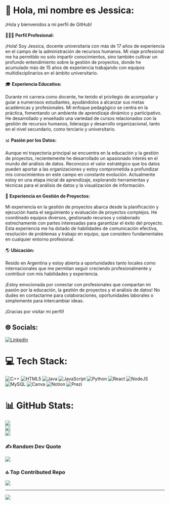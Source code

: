 # 💫 Hola, mi nombre es Jessica:
¡Hola y bienvenidos a mi perfil de GitHub!<br><br>👩🏽💼 **Perfil Profesional:**<br><br>¡Hola! Soy Jessica, docente universitaria con más de 17 años de experiencia en el campo de la administración de recursos humanos. Mi viaje profesional me ha permitido no solo impartir conocimientos, sino también cultivar un profundo entendimiento sobre la gestión de proyectos, donde he acumulado más de 15 años de experiencia trabajando con equipos multidisciplinarios en el ámbito universitario.<br><br>🎓 **Experiencia Educativa:**<br><br>Durante mi carrera como docente, he tenido el privilegio de acompañar y guiar a numerosos estudiantes, ayudándolos a alcanzar sus metas académicas y profesionales. Mi enfoque pedagógico se centra en la práctica, fomentando un ambiente de aprendizaje dinámico y participativo. He desarrollado y enseñado una variedad de cursos relacionados con la gestión de recursos humanos, liderazgo y desarrollo organizacional, tanto en el nivel secundario, como terciario y universitario.<br><br>📊 **Pasión por los Datos:**<br><br>Aunque mi trayectoria principal se encuentra en la educación y la gestión de proyectos, recientemente he desarrollado un apasionado interés en el mundo del análisis de datos. Reconozco el valor estratégico que los datos pueden aportar a las organizaciones y estoy comprometida a profundizar mis conocimientos en este campo en constante evolución. Actualmente estoy en una etapa inicial de aprendizaje, explorando herramientas y técnicas para el análisis de datos y la visualización de información.<br><br>💼 **Experiencia en Gestión de Proyectos:**<br><br>Mi experiencia en la gestión de proyectos abarca desde la planificación y ejecución hasta el seguimiento y evaluación de proyectos complejos. He coordinado equipos diversos, gestionado recursos y colaborado estrechamente con partes interesadas para garantizar el éxito del proyecto. Esta experiencia me ha dotado de habilidades de comunicación efectiva, resolución de problemas y trabajo en equipo, que considero fundamentales en cualquier entorno profesional.<br><br>🌎 **Ubicación:**<br><br>Resido en Argentina y estoy abierta a oportunidades tanto locales como internacionales que me permitan seguir creciendo profesionalmente y contribuir con mis habilidades y experiencia.<br><br>¡Estoy emocionada por conectar con profesionales que compartan mi pasión por la educación, la gestión de proyectos y el análisis de datos! No dudes en contactarme para colaboraciones, oportunidades laborales o simplemente para intercambiar ideas.<br><br>¡Gracias por visitar mi perfil!<br>


## 🌐 Socials:
[![LinkedIn](https://img.shields.io/badge/LinkedIn-%230077B5.svg?logo=linkedin&logoColor=white)](https://linkedin.com/in/linkedin.com/in/jess-lucero) 

# 💻 Tech Stack:
![C++](https://img.shields.io/badge/c++-%2300599C.svg?style=for-the-badge&logo=c%2B%2B&logoColor=white) ![HTML5](https://img.shields.io/badge/html5-%23E34F26.svg?style=for-the-badge&logo=html5&logoColor=white) ![Java](https://img.shields.io/badge/java-%23ED8B00.svg?style=for-the-badge&logo=openjdk&logoColor=white) ![JavaScript](https://img.shields.io/badge/javascript-%23323330.svg?style=for-the-badge&logo=javascript&logoColor=%23F7DF1E) ![Python](https://img.shields.io/badge/python-3670A0?style=for-the-badge&logo=python&logoColor=ffdd54) ![React](https://img.shields.io/badge/react-%2320232a.svg?style=for-the-badge&logo=react&logoColor=%2361DAFB) ![NodeJS](https://img.shields.io/badge/node.js-6DA55F?style=for-the-badge&logo=node.js&logoColor=white) ![MySQL](https://img.shields.io/badge/mysql-%2300000f.svg?style=for-the-badge&logo=mysql&logoColor=white) ![Canva](https://img.shields.io/badge/Canva-%2300C4CC.svg?style=for-the-badge&logo=Canva&logoColor=white) ![Notion](https://img.shields.io/badge/Notion-%23000000.svg?style=for-the-badge&logo=notion&logoColor=white) ![Prezi](https://img.shields.io/badge/Prezi-%23000000.svg?style=for-the-badge&logo=Prezi&logoColor=white)
# 📊 GitHub Stats:
![](https://github-readme-stats.vercel.app/api?username=jessLucero&theme=monokai&hide_border=false&include_all_commits=false&count_private=false)<br/>
![](https://github-readme-streak-stats.herokuapp.com/?user=jessLucero&theme=monokai&hide_border=false)<br/>
![](https://github-readme-stats.vercel.app/api/top-langs/?username=jessLucero&theme=monokai&hide_border=false&include_all_commits=false&count_private=false&layout=compact)

### ✍️ Random Dev Quote
![](https://quotes-github-readme.vercel.app/api?type=vetical&theme=tokyonight)

### 🔝 Top Contributed Repo
![](https://github-contributor-stats.vercel.app/api?username=jessLucero&limit=5&theme=monokai&combine_all_yearly_contributions=true)

---
[![](https://visitcount.itsvg.in/api?id=jessLucero&icon=0&color=0)](https://visitcount.itsvg.in)

<!-- Proudly created with GPRM ( https://gprm.itsvg.in ) -->
